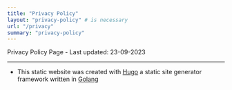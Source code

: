 ```yaml
---
title: "Privacy Policy"
layout: "privacy-policy" # is necessary
url: "/privacy"
summary: "privacy-policy"
---
```


Privacy Policy Page - Last updated: 23-09-2023

-----

+ This static website was created with [Hugo](#) a static site generator framework written in [Golang](#)